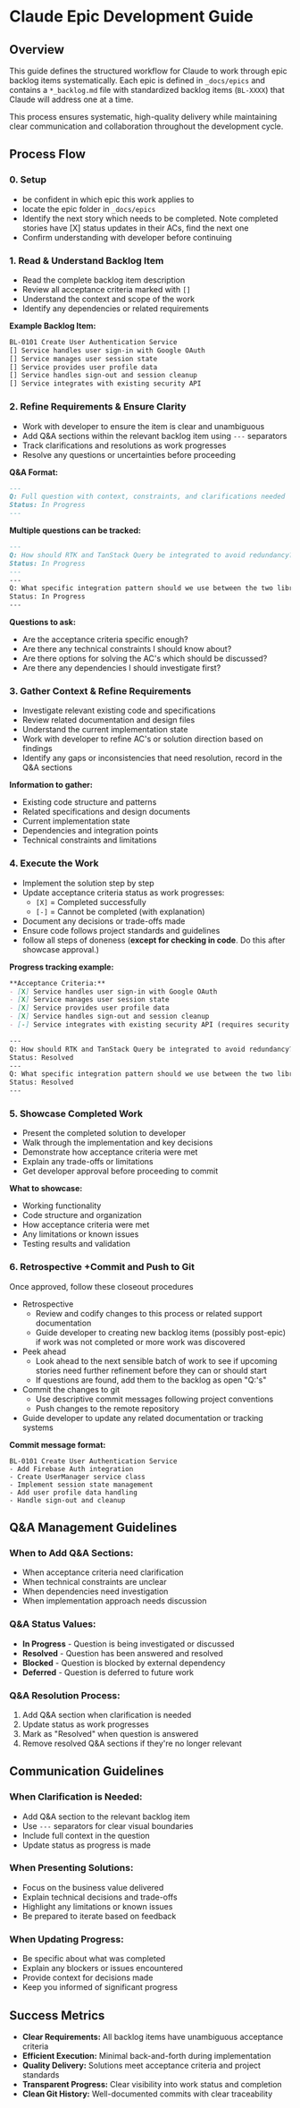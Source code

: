 # Claude Epic Development Guide

## Overview
This guide defines the structured workflow for Claude to work through epic backlog items systematically. Each epic is defined in `_docs/epics` and contains a `*_backlog.md` file with standardized backlog items (`BL-XXXX`) that Claude will address one at a time.

This process ensures systematic, high-quality delivery while maintaining clear communication and collaboration throughout the development cycle.

## Process Flow

### 0. **Setup**
- be confident in which epic this work applies to
- locate the epic folder in `_docs/epics`
- Identify the next story which needs to be completed.  Note completed stories have [X] status updates in their ACs, find the next one
- Confirm understanding with developer before continuing


### 1. **Read & Understand Backlog Item**
- Read the complete backlog item description
- Review all acceptance criteria marked with `[]`
- Understand the context and scope of the work
- Identify any dependencies or related requirements

**Example Backlog Item:**
```markdown
BL-0101 Create User Authentication Service
[] Service handles user sign-in with Google OAuth
[] Service manages user session state
[] Service provides user profile data
[] Service handles sign-out and session cleanup
[] Service integrates with existing security API
```

### 2. **Refine Requirements & Ensure Clarity**
- Work with developer to ensure the item is clear and unambiguous
- Add Q&A sections within the relevant backlog item using `---` separators
- Track clarifications and resolutions as work progresses
- Resolve any questions or uncertainties before proceeding

**Q&A Format:**
```markdown
---
Q: Full question with context, constraints, and clarifications needed
Status: In Progress
---
```

**Multiple questions can be tracked:**
```markdown
---
Q: How should RTK and TanStack Query be integrated to avoid redundancy? Need to define clear boundaries - RTK for client state, TanStack Query for server state
Status: In Progress
---
---
Q: What specific integration pattern should we use between the two libraries?
Status: In Progress
---
```

**Questions to ask:**
- Are the acceptance criteria specific enough?
- Are there any technical constraints I should know about?
- Are there options for solving the AC's which should be discussed?
- Are there any dependencies I should investigate first?

### 3. **Gather Context & Refine Requirements**
- Investigate relevant existing code and specifications
- Review related documentation and design files
- Understand the current implementation state
- Work with developer to refine AC's or solution direction based on findings
- Identify any gaps or inconsistencies that need resolution, record in the Q&A sections

**Information to gather:**
- Existing code structure and patterns
- Related specifications and design documents
- Current implementation state
- Dependencies and integration points
- Technical constraints and limitations

### 4. **Execute the Work**
- Implement the solution step by step
- Update acceptance criteria status as work progresses:
  - `[X]` = Completed successfully
  - `[-]` = Cannot be completed (with explanation)
- Document any decisions or trade-offs made
- Ensure code follows project standards and guidelines
- follow all steps of doneness (**except for checking in code**. Do this after showcase approval.)

**Progress tracking example:**
```markdown
**Acceptance Criteria:**
- [X] Service handles user sign-in with Google OAuth
- [X] Service manages user session state
- [X] Service provides user profile data
- [X] Service handles sign-out and session cleanup
- [-] Service integrates with existing security API (requires security API to be implemented first)

---
Q: How should RTK and TanStack Query be integrated to avoid redundancy? Need to define clear boundaries - RTK for client state, TanStack Query for server state
Status: Resolved
---
Q: What specific integration pattern should we use between the two libraries?
Status: Resolved
---
```

### 5. **Showcase Completed Work**
- Present the completed solution to developer
- Walk through the implementation and key decisions
- Demonstrate how acceptance criteria were met
- Explain any trade-offs or limitations
- Get developer approval before proceeding to commit

**What to showcase:**
- Working functionality
- Code structure and organization
- How acceptance criteria were met
- Any limitations or known issues
- Testing results and validation

### 6. **Retrospective +Commit and Push to Git**
Once approved, follow these closeout procedures
- Retrospective
  - Review and codify changes to this process or related support documentation
  - Guide developer to creating new backlog items (possibly post-epic) if work was not completed or more work was discovered
- Peek ahead
  - Look ahead to the next sensible batch of work to see if upcoming stories need further refinement before they can or should start
  - If questions are found, add them to the backlog as open "Q:'s"
- Commit the changes to git
  - Use descriptive commit messages following project conventions
  - Push changes to the remote repository
- Guide developer to update any related documentation or tracking systems

**Commit message format:**
```
BL-0101 Create User Authentication Service
- Add Firebase Auth integration
- Create UserManager service class
- Implement session state management
- Add user profile data handling
- Handle sign-out and cleanup
```

## Q&A Management Guidelines

### **When to Add Q&A Sections:**
- When acceptance criteria need clarification
- When technical constraints are unclear
- When dependencies need investigation
- When implementation approach needs discussion

### **Q&A Status Values:**
- **In Progress** - Question is being investigated or discussed
- **Resolved** - Question has been answered and resolved
- **Blocked** - Question is blocked by external dependency
- **Deferred** - Question is deferred to future work

### **Q&A Resolution Process:**
1. Add Q&A section when clarification is needed
2. Update status as work progresses
3. Mark as "Resolved" when question is answered
4. Remove resolved Q&A sections if they're no longer relevant

## Communication Guidelines

### **When Clarification is Needed:**
- Add Q&A section to the relevant backlog item
- Use `---` separators for clear visual boundaries
- Include full context in the question
- Update status as progress is made

### **When Presenting Solutions:**
- Focus on the business value delivered
- Explain technical decisions and trade-offs
- Highlight any limitations or known issues
- Be prepared to iterate based on feedback

### **When Updating Progress:**
- Be specific about what was completed
- Explain any blockers or issues encountered
- Provide context for decisions made
- Keep you informed of significant progress

## Success Metrics

- **Clear Requirements:** All backlog items have unambiguous acceptance criteria
- **Efficient Execution:** Minimal back-and-forth during implementation
- **Quality Delivery:** Solutions meet acceptance criteria and project standards
- **Transparent Progress:** Clear visibility into work status and completion
- **Clean Git History:** Well-documented commits with clear traceability

